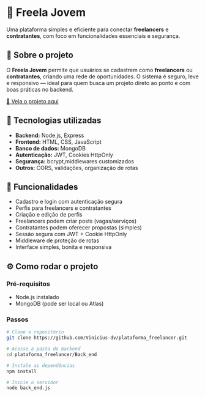 # 💼 Freela Jovem

Uma plataforma simples e eficiente para conectar **freelancers** e **contratantes**, com foco em funcionalidades essenciais e segurança.

## 🧠 Sobre o projeto

O **Freela Jovem** permite que usuários se cadastrem como **freelancers** ou **contratantes**, criando uma rede de oportunidades. O sistema é seguro, leve e responsivo — ideal para quem busca um projeto direto ao ponto e com boas práticas no backend.

[🔗 Veja o projeto aqui]([https://vinicius-dv.github.io/plataforma_freelancer/principal/home.html])

## 🚀 Tecnologias utilizadas

- **Backend:** Node.js, Express
- **Frontend:** HTML, CSS, JavaScript
- **Banco de dados:** MongoDB
- **Autenticação:** JWT, Cookies HttpOnly
- **Segurança:** bcrypt,middlewares customizados
- **Outros:** CORS, validações, organização de rotas

## 🔐 Funcionalidades

- Cadastro e login com autenticação segura
- Perfis para freelancers e contratantes
- Criação e edição de perfis
- Freelancers podem criar posts (vagas/serviços)
- Contratantes podem oferecer propostas (simples)
- Sessão segura com JWT + Cookie HttpOnly
- Middleware de proteção de rotas
- Interface simples, bonita e responsiva


## ⚙️ Como rodar o projeto

### Pré-requisitos
- Node.js instalado
- MongoDB (pode ser local ou Atlas)

### Passos

```bash
# Clone o repositório
git clone https://github.com/Vinicius-dv/plataforma_freelancer.git

# Acesse a pasta do backend
cd plataforma_freelancer/Back_end

# Instale as dependências
npm install

# Inicie o servidor
node back_end.js
